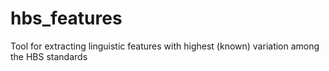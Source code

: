 # hbs_features
Tool for extracting linguistic features with highest (known) variation among the HBS standards
